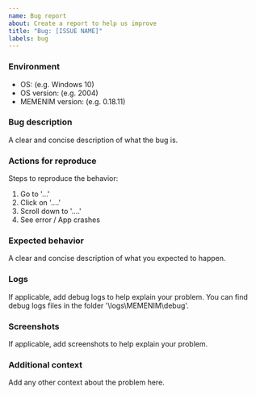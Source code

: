 ```yaml
---
name: Bug report
about: Create a report to help us improve
title: "Bug: [ISSUE NAME]"
labels: bug
---
```


### **Environment**

- OS: (e.g. Windows 10)
- OS version: (e.g. 2004)
- MEMENIM version: (e.g. 0.18.11)

### **Bug description**

A clear and concise description of what the bug is.

### **Actions for reproduce**

Steps to reproduce the behavior:
1. Go to '...'
2. Click on '....'
3. Scroll down to '....'
4. See error / App crashes

### **Expected behavior**

A clear and concise description of what you expected to happen.

### **Logs**

If applicable, add debug logs to help explain your problem. You can find debug logs files in the folder '<exe file folder>\logs\MEMENIM\debug'.

### **Screenshots**

If applicable, add screenshots to help explain your problem.

### **Additional context**

Add any other context about the problem here.

